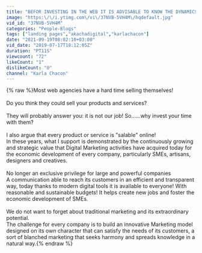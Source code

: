 ```yaml
---
title: "BEFOR INVESTING IN THE WEB IT IS ADVISABLE TO KNOW THE DYNAMICS AND ITS SECRETS."
image: "https:\/\/i.ytimg.com\/vi\/37NVB-5VH4M\/hqdefault.jpg"
vid_id: "37NVB-5VH4M"
categories: "People-Blogs"
tags: ["landing pages","akachadigital","karlachacon"]
date: "2021-09-19T08:02:10+03:00"
vid_date: "2019-07-17T18:12:05Z"
duration: "PT11S"
viewcount: "72"
likeCount: "1"
dislikeCount: "0"
channel: "Karla Chacon"
---
```

{% raw %}Most web agencies have a hard time selling themselves!<br /><br />Do you think they could sell your products and services?<br /><br />They will probably answer you: it is not our job! So……why invest your time with them?<br /><br />I also argue that every product or service is &quot;salable&quot; online!<br />In these years, what I support is demonstrated by the continuously growing and strategic value that Digital Marketing activities have acquired today for the economic development of every company, particularly SMEs, artisans, designers and creatives.<br /><br />No longer an exclusive privilege for large and powerful companies<br />A communication able to reach its customers in an efficient and transparent way, today thanks to modern digital tools it is available to everyone! With reasonable and sustainable budgets! It helps create new jobs and foster the economic development of SMEs.<br /><br />We do not want to forget about traditional marketing and its extraordinary potential.<br />The challenge for every company is to build an innovative Marketing model designed on its own character that can satisfy the needs of its customers, a sort of blanched marketing that seeks harmony and spreads knowledge in a natural way.{% endraw %}
